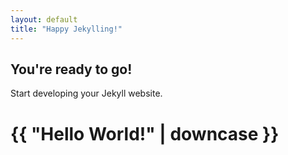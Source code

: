 ```yaml
---
layout: default
title: "Happy Jekylling!"
---
```


## You're ready to go!

Start developing your Jekyll website.

<h1>{{ "Hello World!" | downcase }}</h1>